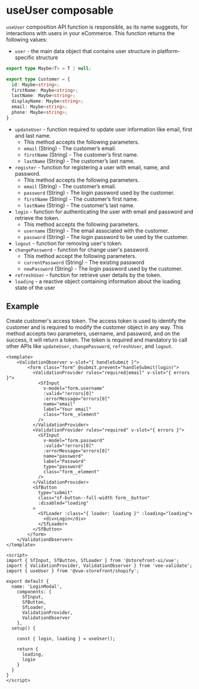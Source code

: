 # useUser composable

`useUser` composition API function is responsible, as its name suggests, for interactions with users in your eCommerce. This function returns the following values:

- `user` - the main data object that contains user structure in platform-specific structure
```typescript
export type Maybe<T> = T | null;

export type Customer = {
  id: Maybe<string>;
  firstName: Maybe<string>;
  lastName: Maybe<string>;
  displayName: Maybe<string>;
  email: Maybe<string>;
  phone: Maybe<string>;
}
```
- `updateUser` - function required to update user information like email, first and last name.
    - This method accepts the following parameters.
    - `email` (String) - The customer’s email.
    - `firstName` (String) - The customer’s first name.
    - `lastName`  (String) - The customer’s last name.
- `register` - function for registering a user with email, name, and password.
    - This method accepts the following parameters.
    - `email` (String) - The customer’s email.
    - `password` (String) - The login password used by the customer.
    - `firstName` (String) - The customer’s first name.
    - `lastName`  (String) - The customer’s last name.
- `login` - function for authenticating the user with email and password and retrieve the token.
    - This method accepts the following parameters.
    - `username` (String) - The email associated with the customer.
    - `password` (String) - The login password to be used by the customer.
- `logout` - function for removing user's token.
- `changePassword` - function for change user's password.
    - This method accept the following parameters.
    - `currentPassword` (String) - The existing password
    - `newPassword` (String) - The login password used by the customer.
- `refreshUser` - function for retrieve user details by the token.
- `loading` - a reactive object containing information about the loading state of the user

## Example
Create customer's access token. The access token is used to identify the customer and is required to modify the customer object in any way.
This method accepts two parameters, username, and password, and on the success, it will return a token. The token is required and mandatory to call other APIs like `updateUser`, `changePassword`, `refreshUser`, and `logout`.

```vue
<template>
    <ValidationObserver v-slot="{ handleSubmit }">
        <form class="form" @submit.prevent="handleSubmit(login)">
          <ValidationProvider rules="required|email" v-slot="{ errors }">
            <SfInput
              v-model="form.username"
              :valid="!errors[0]"
              :errorMessage="errors[0]"
              name="email"
              label="Your email"
              class="form__element"
            />
          </ValidationProvider>
          <ValidationProvider rules="required" v-slot="{ errors }">
            <SfInput
              v-model="form.password"
              :valid="!errors[0]"
              :errorMessage="errors[0]"
              name="password"
              label="Password"
              type="password"
              class="form__element"
            />
          </ValidationProvider>
          <SfButton
            type="submit"
            class="sf-button--full-width form__button"
            :disabled="loading"
          >
            <SfLoader :class="{ loader: loading }" :loading="loading">
              <div>Login</div>
            </SfLoader>
          </SfButton>
        </form>
    </ValidationObserver>
</template>

<script>
import { SfInput, SfButton, SfLoader } from '@storefront-ui/vue';
import { ValidationProvider, ValidationObserver } from 'vee-validate';
import { useUser } from '@vue-storefront/shopify';

export default {
  name: 'LoginModal',
    components: {
      SfInput,
      SfButton,
      SfLoader,
      ValidationProvider,
      ValidationObserver
    },
  setup() {

    const { login, loading } = useUser();
  
    return {
      loading,
      login
    }
  }
}
</script>
```
